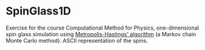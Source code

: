 # SpinGlass1D

Exercise for the course Computational Method for Physics, one-dimensional spin glass simulation using [Metropolis-Hastings' algorithm](https://en.wikipedia.org/wiki/Metropolis%E2%80%93Hastings_algorithm) (a Markov chain Monte Carlo method). ASCII representation of the spins.
